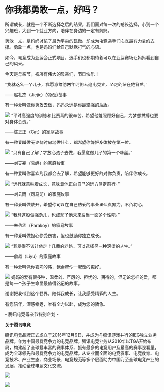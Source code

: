 # 你我都勇敢一点，好吗？

所谓成长，就是一个不断选择之后的结果。我们面对每一次的成长选择，小到一个兴趣班，大到一个就业方向，陪伴在身边的一定有妈妈。

勇敢一点，是妈妈对孩子最为平实的鼓励，却成为电竞选手们心底最有力量的支撑。勇敢一点，也是妈妈们给自己默默打气的心语。

如今，电竞成为亚运会正式项目，选手们也都期待着可以在亚运赛场让妈妈看到自己的风采。

今天是母亲节，祝所有伟大的母亲们，节日快乐！

“我就这么一个儿子，我愿意给他两年时间去追电竞梦，坚定的站在他背后。”

——赵礼杰（Jiejie）的家庭故事

有一种爱叫做你勇敢去做，妈妈永远是你最坚强的后盾。

![](https://inews.gtimg.com/newsapp_bt/0/15794733497/1000)
“平时高强度的训练和比赛真的很辛苦，希望他能照顾好自己，为梦想拼搏也要对身体负责。”

——陈正正（Cat）的家庭故事

有一种爱叫做无论何时何地做什么，都希望你能把身体放在第一位。

![](https://inews.gtimg.com/newsapp_bt/0/15794733501/1000)
“只有自己了解了才放心孩子去做，我愿意做儿子的第一个粉丝。”

——刘天豪（易峥）的家庭故事

有一种爱叫你喜欢的我都会去了解，希望能够更好的对你负责，陪伴你成长。

![](https://inews.gtimg.com/newsapp_bt/0/15794733546/1000)
“远行就意味着成长，意味着他正向自己的远方笃定前行。”

——刘云雨（司马光）的家庭故事

有一种爱叫做放开，希望你可以在自己热爱的事业里认真努力，不负初心。

![](https://inews.gtimg.com/newsapp_bt/0/15794733551/1000)
“我想这股倔强劲儿，也成就了他未来独当一面的个性吧。”

——朱伯丞（Paraboy）的家庭故事

有一种爱叫做担心你受伤害，但也鼓励你独立成长。

![](https://inews.gtimg.com/newsapp_bt/0/15794733556/1000)
“我觉得不该让他走上几辈的老路，可以选择另一种滚烫的人生。”

——俞越（Liyu）的家庭故事

有一种爱叫做你喜欢的路，我会帮你一起走的更好。

![](https://inews.gtimg.com/newsapp_bt/0/15794733611/1000)
妈妈的爱有很多种，温柔的、严厉的、担忧的、期待的，但无论怎样的爱，都是每一个孩子生命里最值得铭记的故事。

谢谢把我带到这个世界，陪伴我成长，让我感受精彩的人生。

有您陪伴，深感幸运，唯有全力以赴，成为您的骄傲。

\- 腾讯电竞母亲节特别企划 -

**关于腾讯电竞**

腾讯电竞品牌正式成立于2016年12月9日，并成为与腾讯游戏并行的IEG独立业务品牌。作为中国最具竞争力的电竞品牌，腾讯电竞业务从2010年以TGA开始布局，构建起了全球最丰富的赛事体系、拥有最多的电竞用户及最高的赛事观看量，成为全球领先和最具竞争力的电竞品牌。从专业而全面的电竞赛事、电竞教育、电竞技术、产业生态、商业场景、电竞规范等多个层面助力中国乃至全球电竞产业的发展，推动全球电竞文化交流。

![](https://inews.gtimg.com/newsapp_bt/0/15794733379/1000)

![](https://inews.gtimg.com/newsapp_bt/0/15794733380/1000)

